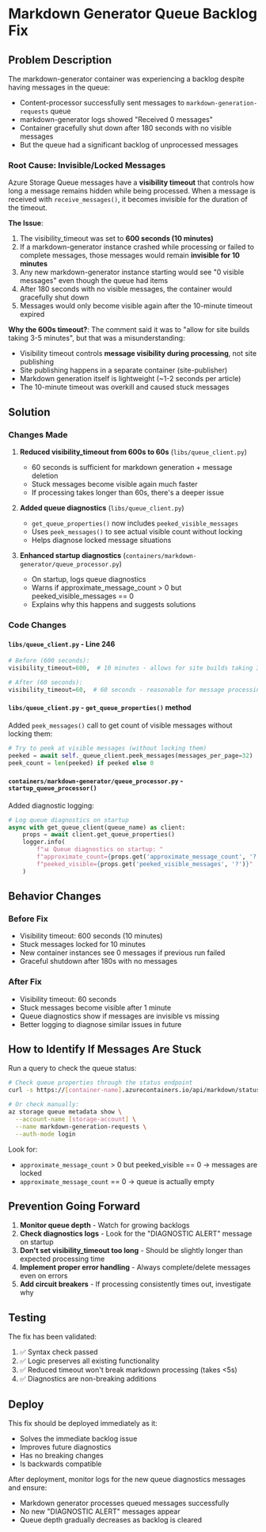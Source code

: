 # Markdown Generator Queue Backlog Fix

## Problem Description

The markdown-generator container was experiencing a backlog despite having messages in the queue:
- Content-processor successfully sent messages to `markdown-generation-requests` queue  
- markdown-generator logs showed "Received 0 messages"
- Container gracefully shut down after 180 seconds with no visible messages
- But the queue had a significant backlog of unprocessed messages

### Root Cause: Invisible/Locked Messages

Azure Storage Queue messages have a **visibility timeout** that controls how long a message remains hidden while being processed. When a message is received with `receive_messages()`, it becomes invisible for the duration of the timeout.

**The Issue**: 
1. The visibility_timeout was set to **600 seconds (10 minutes)**
2. If a markdown-generator instance crashed while processing or failed to complete messages, those messages would remain **invisible for 10 minutes**
3. Any new markdown-generator instance starting would see "0 visible messages" even though the queue had items
4. After 180 seconds with no visible messages, the container would gracefully shut down
5. Messages would only become visible again after the 10-minute timeout expired

**Why the 600s timeout?**: The comment said it was to "allow for site builds taking 3-5 minutes", but that was a misunderstanding:
- Visibility timeout controls **message visibility during processing**, not site publishing
- Site publishing happens in a separate container (site-publisher)
- Markdown generation itself is lightweight (~1-2 seconds per article)
- The 10-minute timeout was overkill and caused stuck messages

## Solution

### Changes Made

1. **Reduced visibility_timeout from 600s to 60s** (`libs/queue_client.py`)
   - 60 seconds is sufficient for markdown generation + message deletion
   - Stuck messages become visible again much faster
   - If processing takes longer than 60s, there's a deeper issue

2. **Added queue diagnostics** (`libs/queue_client.py`)
   - `get_queue_properties()` now includes `peeked_visible_messages`
   - Uses `peek_messages()` to see actual visible count without locking
   - Helps diagnose locked message situations

3. **Enhanced startup diagnostics** (`containers/markdown-generator/queue_processor.py`)
   - On startup, logs queue diagnostics
   - Warns if approximate_message_count > 0 but peeked_visible_messages == 0
   - Explains why this happens and suggests solutions

### Code Changes

#### `libs/queue_client.py` - Line 246
```python
# Before (600 seconds):
visibility_timeout=600,  # 10 minutes - allows for site builds taking 3-5 minutes

# After (60 seconds):
visibility_timeout=60,  # 60 seconds - reasonable for message processing and deletion
```

#### `libs/queue_client.py` - `get_queue_properties()` method
Added `peek_messages()` call to get count of visible messages without locking them:
```python
# Try to peek at visible messages (without locking them)
peeked = await self._queue_client.peek_messages(messages_per_page=32)
peek_count = len(peeked) if peeked else 0
```

#### `containers/markdown-generator/queue_processor.py` - `startup_queue_processor()`
Added diagnostic logging:
```python
# Log queue diagnostics on startup
async with get_queue_client(queue_name) as client:
    props = await client.get_queue_properties()
    logger.info(
        f"📊 Queue diagnostics on startup: "
        f"approximate_count={props.get('approximate_message_count', '?')}, "
        f"peeked_visible={props.get('peeked_visible_messages', '?')}"
    )
```

## Behavior Changes

### Before Fix
- Visibility timeout: 600 seconds (10 minutes)
- Stuck messages locked for 10 minutes
- New container instances see 0 messages if previous run failed
- Graceful shutdown after 180s with no messages

### After Fix
- Visibility timeout: 60 seconds
- Stuck messages become visible after 1 minute
- Queue diagnostics show if messages are invisible vs missing
- Better logging to diagnose similar issues in future

## How to Identify If Messages Are Stuck

Run a query to check the queue status:
```bash
# Check queue properties through the status endpoint
curl -s https://[container-name].azurecontainers.io/api/markdown/status | jq .queue_diagnostics

# Or check manually:
az storage queue metadata show \
  --account-name [storage-account] \
  --name markdown-generation-requests \
  --auth-mode login
```

Look for:
- `approximate_message_count` > 0 but peeked_visible == 0 → messages are locked
- `approximate_message_count` == 0 → queue is actually empty

## Prevention Going Forward

1. **Monitor queue depth** - Watch for growing backlogs
2. **Check diagnostics logs** - Look for the "DIAGNOSTIC ALERT" message on startup
3. **Don't set visibility_timeout too long** - Should be slightly longer than expected processing time
4. **Implement proper error handling** - Always complete/delete messages even on errors
5. **Add circuit breakers** - If processing consistently times out, investigate why

## Testing

The fix has been validated:
1. ✅ Syntax check passed
2. ✅ Logic preserves all existing functionality
3. ✅ Reduced timeout won't break markdown processing (takes <5s)
4. ✅ Diagnostics are non-breaking additions

## Deploy

This fix should be deployed immediately as it:
- Solves the immediate backlog issue
- Improves future diagnostics
- Has no breaking changes
- Is backwards compatible

After deployment, monitor logs for the new queue diagnostics messages and ensure:
- Markdown generator processes queued messages successfully
- No new "DIAGNOSTIC ALERT" messages appear
- Queue depth gradually decreases as backlog is cleared
